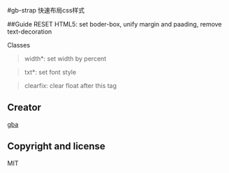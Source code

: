 #gb-strap
快速布局css样式

##Guide
RESET HTML5: set boder-box, unify margin and paading, remove text-decoration

Classes

> width*: set width by percent

> txt*: set font style

> clearfix: clear float after this tag

## Creator
[gba](http://rubygba.github.com)

## Copyright and license
MIT